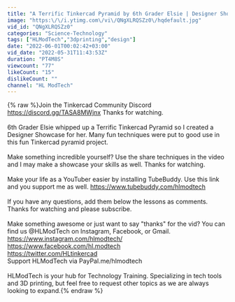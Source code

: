 ```yaml
---
title: "A Terrific Tinkercad Pyramid by 6th Grader Elsie | Designer Showcase"
image: "https:\/\/i.ytimg.com\/vi\/QNgXLRQSZz0\/hqdefault.jpg"
vid_id: "QNgXLRQSZz0"
categories: "Science-Technology"
tags: ["HLModTech","3dprinting","design"]
date: "2022-06-01T00:02:42+03:00"
vid_date: "2022-05-31T11:43:53Z"
duration: "PT4M8S"
viewcount: "77"
likeCount: "15"
dislikeCount: ""
channel: "HL ModTech"
---
```

{% raw %}Join the Tinkercad Community Discord <a rel="nofollow" target="blank" href="https://discord.gg/TASA8MWjnx">https://discord.gg/TASA8MWjnx</a> Thanks for watching. <br /><br />6th Grader Elsie whipped up a Terrific Tinkercad Pyramid so I created a Designer Showcase for her. Many fun techniques were put to good use in this fun Tinkercad pyramid project.<br /><br />Make something incredible yourself? Use the share techniques in the video and I may make a showcase your skills as well. Thanks for watching.<br /><br />Make your life as a YouTuber easier by installing TubeBuddy. Use this link and you support me as well. <a rel="nofollow" target="blank" href="https://www.tubebuddy.com/hlmodtech">https://www.tubebuddy.com/hlmodtech</a><br /><br />If you have any questions, add them below the lessons as comments. Thanks for watching and please subscribe.<br /><br />Make something awesome or just want to say &quot;thanks&quot; for the vid? You can find us @HLModTech on Instagram, Facebook, or Gmail.<br /><a rel="nofollow" target="blank" href="https://www.instagram.com/hlmodtech/">https://www.instagram.com/hlmodtech/</a><br /><a rel="nofollow" target="blank" href="https://www.facebook.com/hl.modtech">https://www.facebook.com/hl.modtech</a><br /><a rel="nofollow" target="blank" href="https://twitter.com/HLtinkercad">https://twitter.com/HLtinkercad</a><br />Support HLModTech via PayPal.me/hlmodtech<br /><br />HLModTech is your hub for Technology Training. Specializing in tech tools and 3D printing, but feel free to request other topics as we are always looking to expand.{% endraw %}
